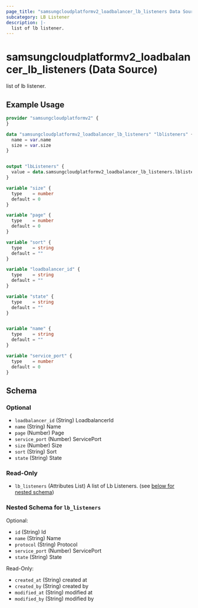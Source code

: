 ```yaml
---
page_title: "samsungcloudplatformv2_loadbalancer_lb_listeners Data Source - samsungcloudplatformv2"
subcategory: LB Listener
description: |-
  list of lb listener.
---
```


# samsungcloudplatformv2_loadbalancer_lb_listeners (Data Source)

list of lb listener.

## Example Usage

```terraform
provider "samsungcloudplatformv2" {
}

data "samsungcloudplatformv2_loadbalancer_lb_listeners" "lblisteners" {
  name = var.name
  size = var.size
}


output "lbListeners" {
  value = data.samsungcloudplatformv2_loadbalancer_lb_listeners.lblisteners
}

variable "size" {
  type    = number
  default = 0
}

variable "page" {
  type    = number
  default = 0
}

variable "sort" {
  type    = string
  default = ""
}

variable "loadbalancer_id" {
  type    = string
  default = ""
}

variable "state" {
  type    = string
  default = ""
}


variable "name" {
  type    = string
  default = ""
}

variable "service_port" {
  type    = number
  default = 0
}
```

<!-- schema generated by tfplugindocs -->
## Schema

### Optional

- `loadbalancer_id` (String) LoadbalancerId
- `name` (String) Name
- `page` (Number) Page
- `service_port` (Number) ServicePort
- `size` (Number) Size
- `sort` (String) Sort
- `state` (String) State

### Read-Only

- `lb_listeners` (Attributes List) A list of Lb Listeners. (see [below for nested schema](#nestedatt--lb_listeners))

<a id="nestedatt--lb_listeners"></a>
### Nested Schema for `lb_listeners`

Optional:

- `id` (String) Id
- `name` (String) Name
- `protocol` (String) Protocol
- `service_port` (Number) ServicePort
- `state` (String) State

Read-Only:

- `created_at` (String) created at
- `created_by` (String) created by
- `modified_at` (String) modified at
- `modified_by` (String) modified by